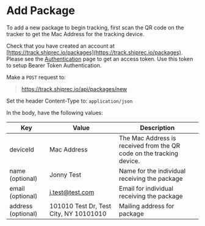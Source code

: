# Add Package

To add a new package to begin tracking, first scan the QR code on the tracker to get the Mac Address for the tracking device.

Check that you have created an account at [https://track.shiprec.io/packages](https://track.shiprec.io/packages). Please see the [Authentication](authentication.md) page to get an access token. Use this token to setup Bearer Token Authentication.

Make a `POST` request to:

> https://track.shiprec.io/api/packages/new

Set the header Content-Type to: `application/json`

In the body, have the following values:

| Key                | Value                                  | Description                                                          |
|--------------------|----------------------------------------|----------------------------------------------------------------------|
| deviceId           | Mac Address                            | The Mac Address is received from the QR code on the tracking device. |
| name (optional)    | Jonny Test                             | Name for the individual receiving the package                        |
| email (optional)   | j.test@test.com                        | Email for individual receiving the package                           |
| address (optional) | 101010 Test Dr, Test City, NY 10101010 | Mailing address for package                                          |